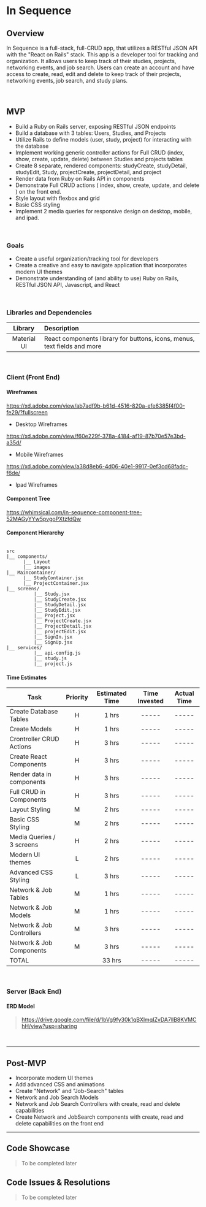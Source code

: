 # In Sequence


## Overview

In Sequence is a full-stack, full-CRUD app, that utilizes a RESTful JSON API with the "React on Rails" stack. This app is a developer tool for tracking and organization. It allows users to keep track of their studies, projects, networking events, and job search. Users can create an account and have access to create, read, edit and delete to keep track of their projects, networking events, job search, and study plans.


<br>

## MVP

- Build a Ruby on Rails server, exposing RESTful JSON endpoints
- Build a database with 3 tables: Users, Studies, and Projects
- Utilize Rails to define models (user, study, project) for interacting with the database
- Implement working generic controller actions for Full CRUD (index, show, create, update, delete) between Studies and projects tables
- Create 8 separate, rendered components: studyCreate, studyDetail, studyEdit, Study, projectCreate, projectDetail, and project
- Render data from Ruby on Rails API in components
- Demonstrate Full CRUD actions ( index, show, create, update, and delete ) on the front end.
- Style layout with flexbox and grid
- Basic CSS styling 
- Implement 2 media queries for responsive design on desktop, mobile, and ipad.

<br>

### Goals

- Create a useful organization/tracking tool for developers
- Create a creative and easy to navigate application that incorporates modern UI themes
- Demonstrate understanding of (and ability to use) Ruby on Rails, RESTful JSON API, Javascript, and React

<br>

### Libraries and Dependencies


|     Library      | Description                                |
| :--------------: | :----------------------------------------- |
|   Material UI    | React components library for buttons, icons, menus, text fields and more|

<br>

### Client (Front End)

#### Wireframes


https://xd.adobe.com/view/ab7adf9b-b61d-4516-820a-efe6385f4f00-fe29/?fullscreen

- Desktop Wireframes


https://xd.adobe.com/view/f60e229f-378a-4184-af19-87b70e57e3bd-a35d/

- Mobile Wireframes


https://xd.adobe.com/view/a38d8eb6-4d06-40e1-9917-0ef3cd68fadc-f6de/

- Ipad Wireframes


#### Component Tree

https://whimsical.com/in-sequence-component-tree-52MAGyYYw5pvgoPXtzfdQw

#### Component Hierarchy


``` structure

src
|__ components/
      |__ Layout
      |__ images
|__ Maincontainer/
      |__ StudyContainer.jsx
      |__ ProjectContainer.jsx
|__ screens/
          |__ Study.jsx
          |__ StudyCreate.jsx
          |__ StudyDetail.jsx
          |__ StudyEdit.jsx
          |__ Project.jsx
          |__ ProjectCreate.jsx
          |__ ProjectDetail.jsx
          |__ projectEdit.jsx
          |__ SignIn.jsx
          |__ SignUp.jsx
|__ services/
          |__ api-config.js
          |__ study.js
          |__ project.js
```


#### Time Estimates


| Task                     | Priority | Estimated Time | Time Invested | Actual Time |
| -------------------      | :------: | :------------: | :-----------: | :---------: |
| Create Database Tables   |    H     |     1 hrs      |     -----     |    -----    |
| Create Models            |    H     |     1 hrs      |     -----     |    -----    |
| Crontroller CRUD Actions |    H     |     3 hrs      |     -----     |    -----    |
| Create React Components  |    H     |     3 hrs      |     -----     |    -----    |
| Render data in components|    H     |     3 hrs      |     -----     |    -----    |
| Full CRUD in Components  |    H     |     3 hrs      |     -----     |    -----    |
| Layout Styling           |    M     |     2 hrs      |     -----     |    -----    |
| Basic CSS Styling        |    M     |     2 hrs      |     -----     |    -----    |
| Media Queries / 3 screens|    H     |     2 hrs      |     -----     |    -----    |
| Modern UI themes         |    L     |     2 hrs      |     -----     |    -----    |
| Advanced CSS Styling     |    L     |     3 hrs      |     -----     |    -----    |
| Network & Job Tables     |    M     |     1 hrs      |     -----     |    -----    |
| Network & Job Models     |    M     |     1 hrs      |     -----     |    -----    |
| Network & Job Controllers|    M     |     3 hrs      |     -----     |    -----    |
| Network & Job Components |    M     |     3 hrs      |     -----     |    -----    |
| TOTAL                    |          |     33 hrs     |     -----     |    -----    |


<br>

### Server (Back End)

#### ERD Model

> https://drive.google.com/file/d/1bVg9fy30k1qBXlmqIZvDA7llB8KVMChH/view?usp=sharing

<br>

***

## Post-MVP

- Incorporate modern UI themes
- Add advanced CSS and animations
- Create "Network" and "Job-Search" tables 
- Network and Job Search Models
- Network and Job Search Controllers with create, read and delete capabilities
- Create Network and JobSearch components with create, read and delete capabilities on the front end 

***

## Code Showcase

> To be completed later 

## Code Issues & Resolutions

> To be completed later
